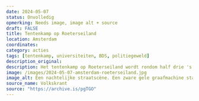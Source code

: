 ```yaml
---
date: 2024-05-07
status: Onvolledig
opmerking: Needs image, image alt + source
draft: FALSE
title: Tentenkamp op Roeterseiland
location: Amsterdam
coordinates: 
category: acties
tags: [tentenkamp, universiteiten, BDS, politiegeweld]
description_original: 
description: Het tentenkamp op Roeterseiland wordt rondom half drie 's nachts met veel politiegeweld ontruimd. Rond de 150 demonstranten worden aangehouden en met bussen afgevoerd.  
image: /images/2024-05-07-amsterdam-roeterseiland.jpg
image_alt: Een nachtelijke straatscène. Een zware gele graafmachine staat prominent op de voorgrond, schuin naar het midden gericht. Meerdere mensen, gekleed in donkere kleding, waaronder politieagenten in donkere uniformen, sommigen met fluorescerende gele veiligheidsvesten, zijn zichtbaar bij de bulldozer en verspreid rond een tijdelijke barricade bestaande uit houten planken en barrières. De tijdelijke constructie strekt zich gedeeltelijk uit tot en rond een water. Meerdere verlichtte gebouwen, veelal van baksteen, zijn zichtbaar op de achtergrond, net als wat bomen. Op de voorgrond bevinden zich zo rond de vijftien politieagenten met knuppels die tegen de barricade en dranghekken aanduwen. Achter de barricade, en op een verhoging, staan een stuk of twintig demonstranten die veelal keffiyeh dragen en een enkele Palestijnse vlag hooghouden.
source_name: Volkskrant
source: "https://archive.is/pgTGO"
---
```

